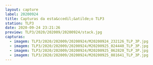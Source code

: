 ```yaml
---
layout: capture
label: 20200924
title: Capturas da esta&ccedil;&atilde;o TLP3
station: TLP3
date: 2020-09-24 23:21:26
preview: TLP3/2020/202009/20200924/stack.jpg
capturas:
  - imagem: TLP3/2020/202009/20200924/M20200924_232126_TLP_3P.jpg
  - imagem: TLP3/2020/202009/20200924/M20200925_024440_TLP_3P.jpg
  - imagem: TLP3/2020/202009/20200924/M20200925_062820_TLP_3P.jpg
  - imagem: TLP3/2020/202009/20200924/M20200925_081641_TLP_3P.jpg
---
```

